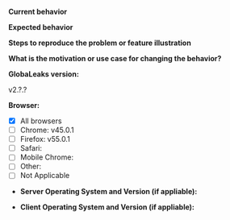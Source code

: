 <!-- Please use this form only for bug reports or feature requests. -->
<!-- For support requests instead please visit: https://www.globaleaks.org/contact/ -->


**Current behavior**
<!-- Describe how the bug breaks something. -->


**Expected behavior**
<!-- Describe what the behavior would be without the bug. -->


**Steps to reproduce the problem or feature illustration**
<!-- Please provide the *steps to reproduce* the bug or illustrate your feature request with an example. -->


**What is the motivation or use case for changing the behavior?**
<!-- Describe the motivation or the need for this feature-->


**GlobaLeaks version:**
<!-- Check whether this is still an issue in the most recent GlobaLeaks version -->

v2.?.?

**Browser:**
<!-- Indicate which browsers exhibit the bug. Mark the following box with an [x] -->

- [x] All browsers
- [ ] Chrome: <!-- specify versions --> v45.0.1
- [ ] Firefox: v55.0.1
- [ ] Safari:
- [ ] Mobile Chrome:
- [ ] Other: <!-- specify browser and version -->
- [ ] Not Applicable

* **Server Operating System and Version (if appliable):**
<!--
Indicate the server operating system and its version
e.g.: Ubuntu(14.04)
--> 

* **Client Operating System and Version (if appliable):**
<!--
Indicate the client operating system and its version
e.g. Windows 10
-->
